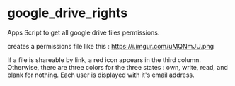 # google_drive_rights
Apps Script to get all google drive files permissions. 

creates a permissions file like this : 
https://i.imgur.com/uMQNmJU.png

If a file is shareable by link, a red icon appears in the third column. 
Otherwise, there are three colors for the three states : own, write, read, and blank for nothing.
Each user is displayed with it's email address. 
